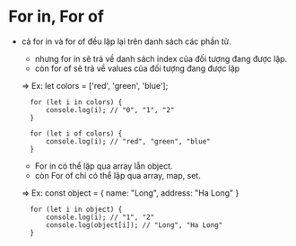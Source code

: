 # For in, For of

- cả for in và for of đều lặp lại trên danh sách các phần tử.
     + nhưng for in sẽ trả về danh sách index của đối tượng đang được lặp.
     + còn for of sẽ trả về values của đối tượng đang được lặp

    => Ex:
        let colors = ['red', 'green', 'blue'];

        for (let i in colors) {
            console.log(i); // "0", "1", "2"
        }

        for (let i of colors) {
            console.log(i); // "red", "green", "blue"
        }

    + For in có thể lặp qua array lẫn object.
    + còn For of chỉ có thể lặp qua array, map, set.

    => Ex: 
        const object = {
            name: "Long",
            address: "Ha Long"
        }

        for (let i in object) {
            console.log(i); // "1", "2"
            console.log(object[i]); // "Long", "Ha Long"
        }

